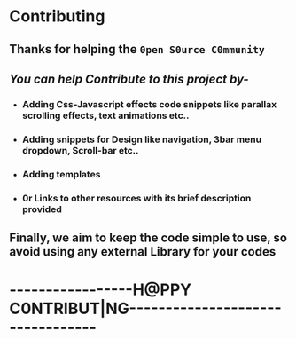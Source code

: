 # Contributing
## Thanks for helping the `0pen S0urce C0mmunity`
## _You can help Contribute to this project by-_
* ### Adding Css-Javascript effects code snippets like parallax scrolling effects, text animations  etc..
* ### Adding snippets for Design like navigation, 3bar menu dropdown, Scroll-bar etc..
* ### Adding templates
* ### 0r Links to other resources with its brief description provided
## **Finally, we aim to keep the code simple to use, so avoid using any external Library for your codes**
# -----------------H@PPY C0NTRIBUT|NG---------------------------------

